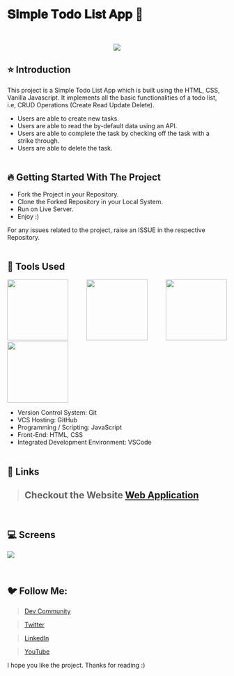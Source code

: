 # 𝐒𝐢𝐦𝐩𝐥𝐞 𝐓𝐨𝐝𝐨 𝐋𝐢𝐬𝐭 𝐀𝐩𝐩 🚀

<br/>
<p align="center">
<img src="https://user-images.githubusercontent.com/76626529/184528937-0423b5c8-4d39-4400-abeb-e61081f77a31.png">
</p>

## ⭐ Introduction

This project is a Simple Todo List App which is built using the HTML, CSS, Vanilla Javascript. It implements all the basic functionalities of a todo list, i.e, CRUD Operations (Create Read Update Delete).

-  Users are able to create new tasks.
-  Users are able to read the by-default data using an API.
-  Users are able to complete the task by checking off the task with a strike through.
-  Users are able to delete the task.
   <br/>
   <br/>

## 🔥 Getting Started With The Project

-  Fork the Project in your Repository.
-  Clone the Forked Repository in your Local System.
-  Run on Live Server.
-  Enjoy :)

For any issues related to the project, raise an ISSUE in the respective Repository.
<br/>
<br/>

## 🔨 Tools Used

<p align="justify">
<img height="140" width="140" src="https://www.w3.org/html/logo/downloads/HTML5_Logo_256.png">
<img height="140" width="140" src="https://logodix.com/logo/470309.png">
<img height="140" width="140" src="https://upload.wikimedia.org/wikipedia/commons/6/6a/JavaScript-logo.png">
<img height="140" width="140" src="https://code.visualstudio.com/assets/apple-touch-icon.png">
</p>

-  Version Control System: Git
-  VCS Hosting: GitHub
-  Programming / Scripting: JavaScript
-  Front-End: HTML, CSS
-  Integrated Development Environment: VSCode
   <br/>
   <br/>

## 🔗 Links

> ## Checkout the Website [Web Application](https://ayush-kanduri.github.io/Simple-Todo-List-App/)

 <br/>

## 💻 Screens

<p align="justify">
<img src="https://user-images.githubusercontent.com/76626529/184528937-0423b5c8-4d39-4400-abeb-e61081f77a31.png">
</p>
<br/>

## 🐦 Follow Me:

> [Dev Community](https://dev.to/ayushkanduri)

> [Twitter](https://twitter.com/ayush_codes)

> [LinkedIn](https://www.linkedin.com/in/ayushkanduri/)

> [YouTube](https://www.youtube.com/channel/UC6c1ajC_2jF7wQp7Y13t2bg)

I hope you like the project. Thanks for reading :)
